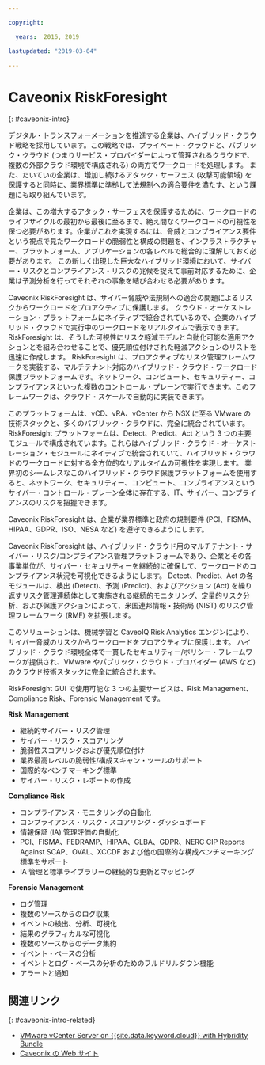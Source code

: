 ```yaml
---

copyright:

  years:  2016, 2019

lastupdated: "2019-03-04"

---
```


# Caveonix RiskForesight
{: #caveonix-intro}

デジタル・トランスフォーメーションを推進する企業は、ハイブリッド・クラウド戦略を採用しています。この戦略では、プライベート・クラウドと、パブリック・クラウド (つまりサービス・プロバイダーによって管理されるクラウドで、複数の外部クラウド環境で構成される) の両方でワークロードを処理します。 また、たいていの企業は、増加し続けるアタック・サーフェス (攻撃可能領域) を保護すると同時に、業界標準に準拠して法規制への適合要件を満たす、という課題にも取り組んでいます。

企業は、この増大するアタック・サーフェスを保護するために、ワークロードのライフサイクルの最初から最後に至るまで、絶え間なくワークロードの可視性を保つ必要があります。企業がこれを実現するには、脅威とコンプライアンス要件という視点で見たワークロードの脆弱性と構成の問題を、インフラストラクチャー、プラットフォーム、アプリケーションの各レベルで総合的に理解しておく必要があります。 この新しく出現した巨大なハイブリッド環境において、サイバー・リスクとコンプライアンス・リスクの兆候を捉えて事前対応するために、企業は予測分析を行ってそれぞれの事象を結び合わせる必要があります。

Caveonix RiskForesight は、サイバー脅威や法規制への適合の問題によるリスクからワークロードをプロアクティブに保護します。 クラウド・オーケストレーション・プラットフォームにネイティブで統合されているので、企業のハイブリッド・クラウドで実行中のワークロードをリアルタイムで表示できます。 RiskForesight は、そうした可視性にリスク軽減モデルと自動化可能な適用アクションとを組み合わせることで、優先順位付けされた軽減アクションのリストを迅速に作成します。 RiskForesight は、プロアクティブなリスク管理フレームワークを実装する、マルチテナント対応のハイブリッド・クラウド・ワークロード保護プラットフォームです。ネットワーク、コンピュート、セキュリティー、コンプライアンスといった複数のコントロール・プレーンで実行できます。このフレームワークは、クラウド・スケールで自動的に実装できます。

このプラットフォームは、vCD、vRA、vCenter から NSX に至る VMware の技術スタックと、多くのパブリック・クラウドに、完全に統合されています。 RiskForesight プラットフォームは、Detect、Predict、Act という 3 つの主要モジュールで構成されています。これらはハイブリッド・クラウド・オーケストレーション・モジュールにネイティブで統合されていて、ハイブリッド・クラウドのワークロードに対する全方位的なリアルタイムの可視性を実現します。 業界初のシームレスなこのハイブリッド・クラウド保護プラットフォームを使用すると、ネットワーク、セキュリティー、コンピュート、コンプライアンスというサイバー・コントロール・プレーン全体に存在する、IT、サイバー、コンプライアンスのリスクを把握できます。

Caveonix RiskForesight は、企業が業界標準と政府の規制要件 (PCI、FISMA、HIPAA、GDPR、ISO、NESA など) を遵守できるようにします。

Caveonix RiskForesight は、ハイブリッド・クラウド用のマルチテナント・サイバー・リスク/コンプライアンス管理プラットフォームであり、企業とその各事業単位が、サイバー・セキュリティーを継続的に確保して、ワークロードのコンプライアンス状況を可視化できるようにします。 Detect、Predict、Act の各モジュールは、検出 (Detect)、予測 (Predict)、およびアクション (Act) を繰り返すリスク管理連続体として実施される継続的モニタリング、定量的リスク分析、および保護アクションによって、米国連邦情報・技術局 (NIST) のリスク管理フレームワーク (RMF) を拡張します。

このソリューションは、機械学習と CaveoIQ Risk Analytics エンジンにより、サイバー脅威のリスクからワークロードをプロアクティブに保護します。 ハイブリッド・クラウド環境全体で一貫したセキュリティー/ポリシー・フレームワークが提供され、VMware やパブリック・クラウド・プロバイダー (AWS など) のクラウド技術スタックに完全に統合されます。

RiskForesight GUI で使用可能な 3 つの主要サービスは、Risk Management、Compliance Risk、Forensic Management です。

**Risk Management**
-	継続的サイバー・リスク管理
- サイバー・リスク・スコアリング
-	脆弱性スコアリングおよび優先順位付け
-	業界最高レベルの脆弱性/構成スキャン・ツールのサポート
-	国際的なベンチマーキング標準
-	サイバー・リスク・レポートの作成

**Compliance Risk**
- コンプライアンス・モニタリングの自動化
-	コンプライアンス・リスク・スコアリング・ダッシュボード
-	情報保証 (IA) 管理評価の自動化
-	PCI、FISMA、FEDRAMP、HIPAA、GLBA、GDPR、NERC CIP Reports Against SCAP、OVAL、XCCDF および他の国際的な構成ベンチマーキング標準をサポート
-	IA 管理と標準ライブラリーの継続的な更新とマッピング

**Forensic Management**
-	ログ管理
-	複数のソースからのログ収集
-	イベントの検出、分析、可視化
-	結果のグラフィカルな可視化
-	複数のソースからのデータ集約
-	イベント・ベースの分析
-	イベントとログ・ベースの分析のためのフルドリルダウン機能
-	アラートと通知

## 関連リンク
{: #caveonix-intro-related}

*   [VMware vCenter Server on {{site.data.keyword.cloud}} with Hybridity Bundle](/docs/services/vmwaresolutions/archiref/vcs?topic=vmware-solutions-vcs-hybridity-intro)
*   [Caveonix の Web サイト](https://www.caveonix.com/)
